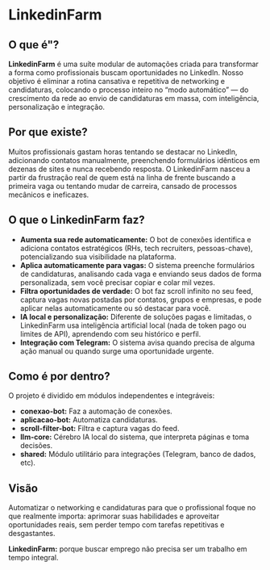# LinkedinFarm

## O que é"?

**LinkedinFarm** é uma suíte modular de automações criada para transformar a forma como profissionais buscam oportunidades no LinkedIn.
Nosso objetivo é eliminar a rotina cansativa e repetitiva de networking e candidaturas, colocando o processo inteiro no “modo automático” — do crescimento da rede ao envio de candidaturas em massa, com inteligência, personalização e integração.

## Por que existe?

Muitos profissionais gastam horas tentando se destacar no LinkedIn, adicionando contatos manualmente, preenchendo formulários idênticos em dezenas de sites e nunca recebendo resposta.
O LinkedinFarm nasceu a partir da frustração real de quem está na linha de frente buscando a primeira vaga ou tentando mudar de carreira, cansado de processos mecânicos e ineficazes.

## O que o LinkedinFarm faz?

- **Aumenta sua rede automaticamente:** O bot de conexões identifica e adiciona contatos estratégicos (RHs, tech recruiters, pessoas-chave), potencializando sua visibilidade na plataforma.
- **Aplica automaticamente para vagas:** O sistema preenche formulários de candidaturas, analisando cada vaga e enviando seus dados de forma personalizada, sem você precisar copiar e colar mil vezes.
- **Filtra oportunidades de verdade:** O bot faz scroll infinito no seu feed, captura vagas novas postadas por contatos, grupos e empresas, e pode aplicar nelas automaticamente ou só destacar para você.
- **IA local e personalização:** Diferente de soluções pagas e limitadas, o LinkedinFarm usa inteligência artificial local (nada de token pago ou limites de API), aprendendo com seu histórico e perfil.
- **Integração com Telegram:** O sistema avisa quando precisa de alguma ação manual ou quando surge uma oportunidade urgente.

## Como é por dentro?

O projeto é dividido em módulos independentes e integráveis:

- **conexao-bot:** Faz a automação de conexões.
- **aplicacao-bot:** Automatiza candidaturas.
- **scroll-filter-bot:** Filtra e captura vagas do feed.
- **llm-core:** Cérebro IA local do sistema, que interpreta páginas e toma decisões.
- **shared:** Módulo utilitário para integrações (Telegram, banco de dados, etc).

## Visão

Automatizar o networking e candidaturas para que o profissional foque no que realmente importa: aprimorar suas habilidades e aproveitar oportunidades reais, sem perder tempo com tarefas repetitivas e desgastantes.

**LinkedinFarm:** porque buscar emprego não precisa ser um trabalho em tempo integral.
